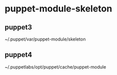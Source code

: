# puppet-module-skeleton

## puppet3
~/.puppet/var/puppet-module/skeleton

 
## puppet4
~/.puppetlabs/opt/puppet/cache/puppet-module

